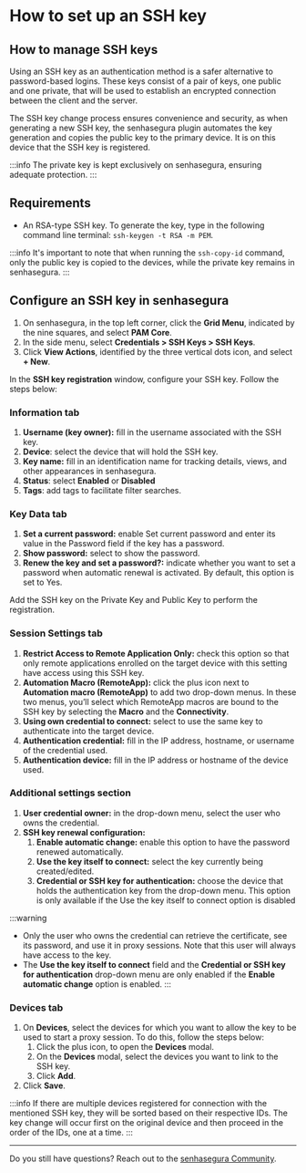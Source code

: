# How to set up an SSH key

## How to manage SSH keys

Using an SSH key as an authentication method is a safer alternative to password-based logins. These keys consist of a pair of keys, one public and one private, that will be used to establish an encrypted connection between the client and the server.

The SSH key change process ensures convenience and security, as when generating a new SSH key, the senhasegura plugin automates the key generation and copies the public key to the primary device. It is on this device that the SSH key is registered.

 :::info
The private key is kept exclusively on senhasegura, ensuring adequate protection.
:::

## Requirements

* An RSA-type SSH key. To generate the key, type in the following command line terminal: `ssh-keygen -t RSA -m PEM`.

 :::info
It's important to note that when running the `ssh-copy-id` command, only the public key is copied to the devices, while the private key remains in senhasegura.
:::

## Configure an SSH key in senhasegura

1. On senhasegura, in the top left corner, click the **Grid Menu**, indicated by the nine squares, and select **PAM Core**.
2. In the side menu, select **Credentials > SSH Keys > SSH Keys**.
3. Click **View Actions**, identified by the three vertical dots icon, and select **+ New**.

In the **SSH key registration** window, configure your SSH key. Follow the steps below:

### Information tab

1. **Username (key owner):** fill in the username associated with the SSH key.
2. **Device**: select the device that will hold the SSH key.
3. **Key name:** fill in an identification name for tracking details, views, and other appearances in senhasegura.
4. **Status**: select **Enabled** or **Disabled**
5. **Tags**: add tags to facilitate filter searches.

### Key Data tab

1. **Set a current password:** enable Set current password and enter its value in the Password field if the key has a password.
2. **Show password:** select to show the password.
3. **Renew the key and set a password?:** indicate whether you want to set a password when automatic renewal is activated. By default, this option is set to Yes.

Add the SSH key on the Private Key and Public Key to perform the registration.

### Session Settings tab

1. **Restrict Access to Remote Application Only:**  check this option so that only remote applications enrolled on the target device with this setting have access using this SSH key.
2. **Automation Macro (RemoteApp):** click the plus icon next to **Automation macro (RemoteApp)** to add two drop-down menus. In these two menus, you’ll select which RemoteApp macros are bound to the SSH key by selecting the **Macro** and the **Connectivity**.
3. **Using own credential to connect:** select to use the same key to authenticate into the target device.
4. **Authentication credential:** fill in the IP address, hostname, or username of the credential used.
5. **Authentication device:** fill in the IP address or hostname of the device used.

### Additional settings section

1. **User credential owner:** in the drop-down menu, select the user who owns the credential.
2. **SSH key renewal configuration:**
   1. **Enable automatic change:** enable this option to have the password renewed automatically.
   2. **Use the key itself to connect:** select the key currently being created/edited.
   3. **Credential or SSH key for authentication:** choose the device that holds the authentication key from the drop-down menu. This option is only available if the Use the key itself to connect option is disabled

 :::warning
* Only the user who owns the credential can retrieve the certificate, see its password, and use it in proxy sessions. Note that this user will always have access to the key.
* The **Use the key itself to connect** field and the **Credential or SSH key for authentication** drop-down menu are only enabled if the **Enable automatic change** option is enabled.
:::

### Devices tab

1. On **Devices**, select the devices for which you want to allow the key to be used to start a proxy session. To do this, follow the steps below:
   1. Click the plus icon, to open the **Devices** modal.
   2. On the **Devices** modal, select the devices you want to link to the SSH key.
   3. Click **Add**.
2. Click **Save**.

 :::info
If there are multiple devices registered for connection with the mentioned SSH key, they will be sorted based on their respective IDs. The key change will occur first on the original device and then proceed in the order of the IDs, one at a time.
:::

***
Do you still have questions? Reach out to the [senhasegura Community](https://community.senhasegura.io/).
